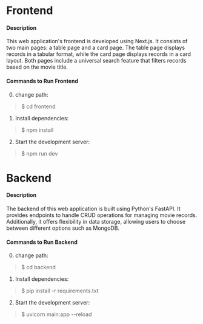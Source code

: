 # Frontend
#### Description
This web application's frontend is developed using Next.js. It consists of two main pages: a table page and a card page. The table page displays records in a tabular format, while the card page displays records in a card layout. Both pages include a universal search feature that filters records based on the movie title.

#### Commands to Run Frontend
0. change path:
> $ cd frontend
1. Install dependencies:
> $ npm install
2. Start the development server:
>  $ npm run dev

# Backend
#### Description
The backend of this web application is built using Python's FastAPI. It provides endpoints to handle CRUD operations for managing movie records. Additionally, it offers flexibility in data storage, allowing users to choose between different options such as MongoDB.

#### Commands to Run Backend
0. change path:
> $ cd backend
1. Install dependencies:
> $ pip install -r requirements.txt
2. Start the development server:
> $ uvicorn main:app --reload
